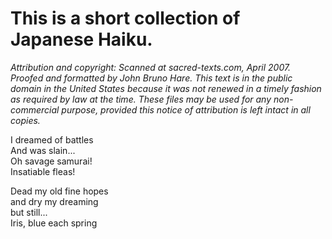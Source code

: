 # This is a short collection of Japanese Haiku.

*Attribution and copyright:*
*Scanned at sacred-texts.com, April 2007. Proofed and formatted by John Bruno Hare. This text is in the public domain in the United States because it was not renewed in a timely fashion as required by law at the time. These files may be used for any non-commercial purpose, provided this notice of attribution is left intact in all copies.*

I dreamed of battles<br>And was slain...<br>Oh savage samurai!<br>Insatiable fleas!

Dead my old fine hopes<br>and dry my dreaming<br>but still...<br>Iris, blue each spring

